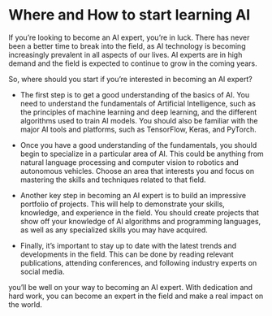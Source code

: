 # Where and How to start learning AI

If you’re looking to become an AI expert, you’re in luck. There has never been a better time to break into the field, as AI technology is becoming increasingly prevalent in all aspects of our lives. AI experts are in high demand and the field is expected to continue to grow in the coming years.

So, where should you start if you’re interested in becoming an AI expert? 
- The first step is to get a good understanding of the basics of AI. You need to understand the fundamentals of Artificial Intelligence, such as the principles of machine learning and deep learning, and the different algorithms used to train AI models. You should also be familiar with the major AI tools and platforms, such as TensorFlow, Keras, and PyTorch.

- Once you have a good understanding of the fundamentals, you should begin to specialize in a particular area of AI. This could be anything from natural language processing and computer vision to robotics and autonomous vehicles. Choose an area that interests you and focus on mastering the skills and techniques related to that field.

- Another key step in becoming an AI expert is to build an impressive portfolio of projects. This will help to demonstrate your skills, knowledge, and experience in the field. You should create projects that show off your knowledge of AI algorithms and programming languages, as well as any specialized skills you may have acquired.

- Finally, it’s important to stay up to date with the latest trends and developments in the field. This can be done by reading relevant publications, attending conferences, and following industry experts on social media.

you’ll be well on your way to becoming an AI expert. With dedication and hard work, you can become an expert in the field and make a real impact on the world.
